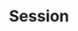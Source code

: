 ---
content-type: "api-object"
endpoint: "sessions"

title: "Session"
description: "This object represents a browser session in the Stitch web application."
endpoint-url: "/sessions"
version: "3"

object-attributes:
  - name: "ephemeral_token"
    type: "string"
    description: "A token that is passed to [Stitch.js](#stitch-js) to create a session."
---